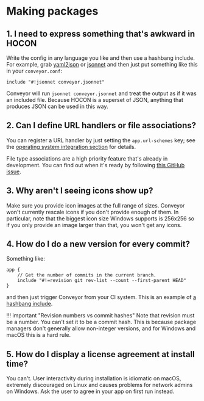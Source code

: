 # Making packages

## 1. I need to express something that's awkward in HOCON

Write the config in any language you like and then use a hashbang include. For example, grab [yaml2json](https://github.com/bronze1man/yaml2json) or [jsonnet](https://jsonnet.org/) and then just put something like this in your `conveyor.conf`:

```
include "#!jsonnet conveyor.jsonnet"
```

Conveyor will run `jsonnet conveyor.jsonnet` and treat the output as if it was an included file. Because HOCON is a superset of JSON, anything that produces JSON can be used in this way.

## 2. Can I define URL handlers or file associations?

You can register a URL handler by just setting the `app.url-schemes` key; see the [operating system integration section](../configs/os-integration.md) for details. 

File type associations are a high priority feature that's already in development. You can find out when it's ready by following [this GitHub issue](https://github.com/hydraulic-software/conveyor/issues/5).

## 3. Why aren't I seeing icons show up?

Make sure you provide icon images at the full range of sizes. Conveyor won't currently rescale icons if you don't provide enough of them. In particular, note that the biggest icon size Windows supports is 256x256 so if you only provide an image larger than that, you won't get any icons.

## 4. How do I do a new version for every commit?

Something like:

```
app {
    // Get the number of commits in the current branch.
	include "#!=revision git rev-list --count --first-parent HEAD"
}
```

and then just trigger Conveyor from your CI system. This is an example of [a hashbang include](../configs/hocon-extensions.md#including-the-output-of-external-commands).

!!! important "Revision numbers vs commit hashes"
    Note that revision must be a number. You can't set it to be a commit hash. This is because package managers don't generally allow non-integer versions, and for Windows and macOS this is a hard rule.

## 5. How do I display a license agreement at install time?

You can't. User interactivity during installation is idiomatic on macOS, extremely discouraged on Linux and causes problems for network admins on Windows. Ask the user to agree in your app on first run instead.
